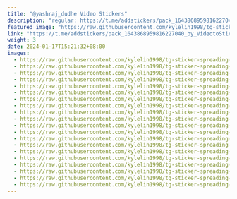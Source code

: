 ```yaml
---
title: "@yashraj_dudhe Video Stickers"
description: "regular: https://t.me/addstickers/pack_1643868959816227040_by_VideotoStickerBot"
featured_image: "https://raw.githubusercontent.com/kylelin1998/tg-sticker-spreading-worldwide-images/main/img/450dd639-1a0b-4a14-a587-03df6cc8c1f2.jpg"
link: "https://t.me/addstickers/pack_1643868959816227040_by_VideotoStickerBot"
weight: 3
date: 2024-01-17T15:21:32+08:00
images:
  - https://raw.githubusercontent.com/kylelin1998/tg-sticker-spreading-worldwide-images/main/img/450dd639-1a0b-4a14-a587-03df6cc8c1f2.jpg
  - https://raw.githubusercontent.com/kylelin1998/tg-sticker-spreading-worldwide-images/main/img/4556893b-4aab-4ead-a910-886c35f53b57.jpg
  - https://raw.githubusercontent.com/kylelin1998/tg-sticker-spreading-worldwide-images/main/img/e9a5725c-ac9a-4e8a-a34d-7d4b67a63d53.jpg
  - https://raw.githubusercontent.com/kylelin1998/tg-sticker-spreading-worldwide-images/main/img/aeaa9d32-36ef-4f7f-94e9-93802f65e267.jpg
  - https://raw.githubusercontent.com/kylelin1998/tg-sticker-spreading-worldwide-images/main/img/b99fc31f-738f-43a6-91ce-b43c8220f52e.jpg
  - https://raw.githubusercontent.com/kylelin1998/tg-sticker-spreading-worldwide-images/main/img/ea39216e-9516-49a9-822e-e8d2e9c0cf7f.jpg
  - https://raw.githubusercontent.com/kylelin1998/tg-sticker-spreading-worldwide-images/main/img/d6f372e3-e286-4bc4-b079-310ac14d5c28.jpg
  - https://raw.githubusercontent.com/kylelin1998/tg-sticker-spreading-worldwide-images/main/img/1196073f-fd74-4cdf-83a2-39fee428666b.jpg
  - https://raw.githubusercontent.com/kylelin1998/tg-sticker-spreading-worldwide-images/main/img/8135cc23-48ca-4752-a431-4156c6080de5.jpg
  - https://raw.githubusercontent.com/kylelin1998/tg-sticker-spreading-worldwide-images/main/img/7a8ce39d-1cba-45e2-98e6-0681eabb953f.jpg
  - https://raw.githubusercontent.com/kylelin1998/tg-sticker-spreading-worldwide-images/main/img/535e0620-0a2c-4729-928c-818803eb5f76.jpg
  - https://raw.githubusercontent.com/kylelin1998/tg-sticker-spreading-worldwide-images/main/img/0618b581-1fca-4b4e-b906-7a58d0b1a63d.jpg
  - https://raw.githubusercontent.com/kylelin1998/tg-sticker-spreading-worldwide-images/main/img/0c21421b-f2b0-4bfa-9585-575002bf8486.jpg
  - https://raw.githubusercontent.com/kylelin1998/tg-sticker-spreading-worldwide-images/main/img/53829664-1d29-4ebb-9ebf-b8ea0a561130.jpg
  - https://raw.githubusercontent.com/kylelin1998/tg-sticker-spreading-worldwide-images/main/img/279c0621-e82b-493c-a3a3-e96a0dffa9df.jpg
  - https://raw.githubusercontent.com/kylelin1998/tg-sticker-spreading-worldwide-images/main/img/f0c39c87-369e-4f59-9052-240dd66d6fb8.jpg
  - https://raw.githubusercontent.com/kylelin1998/tg-sticker-spreading-worldwide-images/main/img/c1baf132-c493-4fab-8062-be9cb56e4414.jpg
  - https://raw.githubusercontent.com/kylelin1998/tg-sticker-spreading-worldwide-images/main/img/7829a2ab-a576-49eb-8084-e9ec1c630e1d.jpg
  - https://raw.githubusercontent.com/kylelin1998/tg-sticker-spreading-worldwide-images/main/img/77eb30e1-ea58-4ccc-9651-6e5a48edf215.jpg
  - https://raw.githubusercontent.com/kylelin1998/tg-sticker-spreading-worldwide-images/main/img/95eadf24-cc66-460c-8335-89b0ceabf638.jpg
---
```

